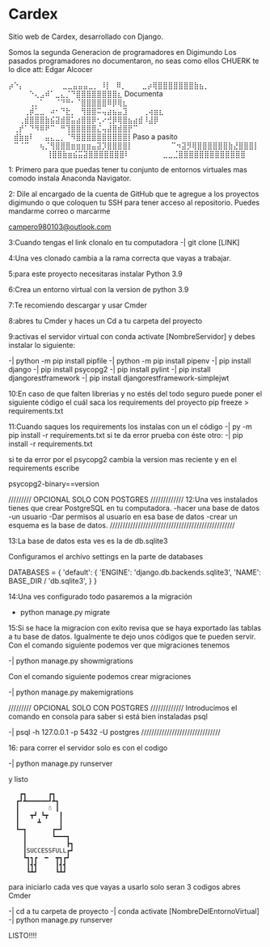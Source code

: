 # Cardex

Sitio web de Cardex, desarrollado con Django.

Somos la segunda Generacion de programadores en Digimundo
Los pasados programadores no documentaron, no seas como ellos
CHUERK te lo dice
att: Edgar Alcocer

⡴⠑⡄⠀⠀⠀⠀⠀⠀⠀ ⣀⣀⣤⣤⣤⣀⡀
⠸⡇⠀⠿⡀⠀⠀⠀⣀⡴⢿⣿⣿⣿⣿⣿⣿⣿⣷⣦⡀
⠀⠀⠀⠀⠑⢄⣠⠾⠁⣀⣄⡈⠙⣿⣿⣿⣿⣿⣿⣿⣿⣆ Documenta
⠀⠀⠀⠀⢀⡀⠁⠀⠀⠈⠙⠛⠂⠈⣿⣿⣿⣿⣿⠿⡿⢿⣆
⠀⠀⠀⢀⡾⣁⣀⠀⠴⠂⠙⣗⡀⠀⢻⣿⣿⠭⢤⣴⣦⣤⣹⠀⠀⠀⢀⢴⣶⣆
⠀⠀⢀⣾⣿⣿⣿⣷⣮⣽⣾⣿⣥⣴⣿⣿⡿⢂⠔⢚⡿⢿⣿⣦⣴⣾⠸⣼⡿
⠀⢀⡞⠁⠙⠻⠿⠟⠉⠀⠛⢹⣿⣿⣿⣿⣿⣌⢤⣼⣿⣾⣿⡟⠉
⠀⣾⣷⣶⠇⠀⠀⣤⣄⣀⡀⠈⠻⣿⣿⣿⣿⣿⣿⣿⣿⣿⣿⡇Paso a pasito
⠀⠉⠈⠉⠀⠀⢦⡈⢻⣿⣿⣿⣶⣶⣶⣶⣤⣽⡹⣿⣿⣿⣿⡇
⠀⠀⠀⠀⠀⠀⠀⠉⠲⣽⡻⢿⣿⣿⣿⣿⣿⣿⣷⣜⣿⣿⣿⡇
⠀⠀ ⠀⠀⠀⠀⠀⢸⣿⣿⣷⣶⣮⣭⣽⣿⣿⣿⣿⣿⣿⣿⠇
⠀⠀⠀⠀⠀⠀⣀⣀⣈⣿⣿⣿⣿⣿⣿⣿⣿⣿⣿⣿⣿⣿

1: Primero para que puedas tener tu conjunto de entornos virtuales mas comodo
instala Anaconda Navigator.

2: Dile al encargado de la cuenta de GitHub que te agregue a los proyectos digimundo
o que coloquen tu SSH para tener acceso al repositorio. Puedes mandarme correo o marcarme

campero980103@outlook.com

3:Cuando tengas el link clonalo en tu computadora
-| git clone [LINK]

4:Una ves clonado cambia a la rama correcta que vayas a trabajar.

5:para este proyecto necesitaras instalar Python 3.9

6:Crea un entorno virtual con la version de python 3.9

7:Te recomiendo descargar y usar Cmder

8:abres tu Cmder y haces un Cd a tu carpeta del proyecto

9:activas el servidor virtual con conda activate [NombreServidor] y debes instalar lo siguiente:

-| python -m pip install pipfile
-| python -m pip install pipenv
-| pip install django
-| pip install psycopg2
-| pip install pylint
-| pip install djangorestframework
-| pip install djangorestframework-simplejwt

10:En caso de que falten librerias y no estés del todo seguro puede poner el siguiente código el cuál saca los requirements del proyecto
pip freeze > requirements.txt

11:Cuando saques los requirements los instalas con un el código
-| py -m pip install -r requirements.txt
si te da error prueba con éste otro:
-| pip install -r requirements.txt

si te da error por el psycopg2 cambia la version mas reciente y en el requirements escribe

psycopg2-binary==version

///////// OPCIONAL SOLO CON POSTGRES /////////////
12:Una ves instalados tienes que crear PostgreSQL en tu computadora.
-hacer una base de datos
-un usuario
-Dar permisos al usuario en esa base de datos
-crear un esquema es la base de datos.
/////////////////////////////////////////////////

13:La base de datos esta ves es la de db.sqlite3


Configuramos el archivo settings en la parte de databases

DATABASES = {
'default': {
'ENGINE': 'django.db.backends.sqlite3',
'NAME': BASE_DIR / 'db.sqlite3',
}
}

14:Una ves configurado todo pasaremos a la migración

- python manage.py migrate

15:Si se hace la migracion con exito revisa que se haya exportado las tablas a tu base de datos. Igualmente te dejo unos códigos que te pueden servir.
Con el comando siguiente podemos ver que migraciones tenemos

-| python manage.py showmigrations

Con el comando siguiente podemos crear migraciones

-| python manage.py makemigrations

///////// OPCIONAL SOLO CON POSTGRES /////////////
Introducimos el comando en consola para saber si está bien instaladas psql

-| psql -h 127.0.0.1 -p 5432 -U postgres
///////////////////////////////

16: para correr el servidor solo es con el codigo

-| python manage.py runserver

y listo

       ┏┓      ┏┓
      ┏┛┻━━━━━━┛┻┓
      ┃        ☃ ┃
      ┃   ┳┛ ┗┳   ┃
      ┃     ┻     ┃
      ┗━┓       ┏━┛
        ┃       ┗━━━┓
        ┃           ┣┓
        ┃SUCCESSFULL┏┛
        ┗┓┓┏  ━  ┳┓┏┛
         ┃┫┫     ┃┫┫
         ┗┻┛     ┗┻┛

para iniciarlo cada ves que vayas a usarlo solo seran 3 codigos
abres Cmder

-| cd a tu carpeta de proyecto
-| conda activate [NombreDelEntornoVirtual]
-| python manage.py runserver

LISTO!!!!
